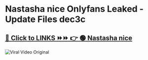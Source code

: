 
 # Nastasha nice Onlyfans Leaked - Update Files dec3c

## <h2><a href="https://clipsfans.com/Nastasha_nice&ref=git">🔗 Click to LINKS ⏩⏩ 👉 🟢 Nastasha nice </a></h2>

<a href="https://clipsfans.com/Nastasha_nice&ref=git" rel="nofollow" data-target="animated-image.originalLink"><img src="https://i.ibb.co.com/xMMVF88/686577567.gif" alt="Viral Video Original" style="max-width: 100%; display: inline-block;" data-target="animated-image.originalImage"></a>


